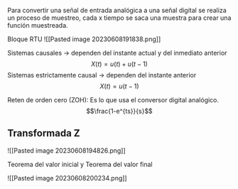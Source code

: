 Para convertir una señal de entrada analógica a una señal digital se realiza un proceso de muestreo, cada x tiempo se saca una muestra para crear una función muestreada.


Bloque RTU 
![[Pasted image 20230608191838.png]]

Sistemas causales -> dependen del instante actual y del inmediato anterior
$$X(t) = u(t) + u(t-1)$$
Sistemas estrictamente causal -> dependen del instante anterior
$$X(t) = u(t-1)$$



Reten de orden cero (ZOH): Es lo que usa el conversor digital analógico.
$$\frac{1-e^{ts}}{s}$$ 
## Transformada Z

![[Pasted image 20230608194826.png]]

Teorema del valor inicial y Teorema del valor final

![[Pasted image 20230608200234.png]]

